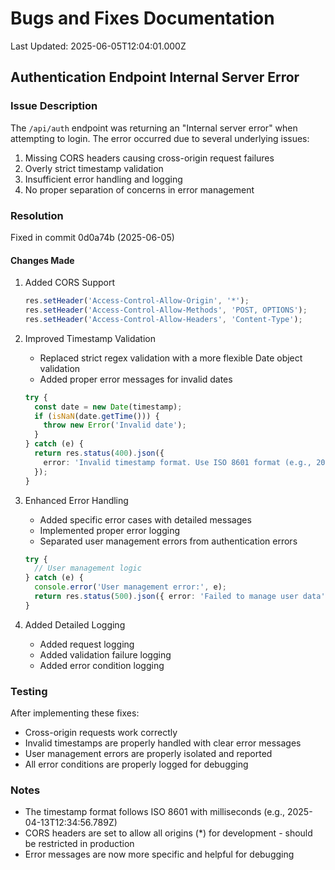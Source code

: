 # Bugs and Fixes Documentation

Last Updated: 2025-06-05T12:04:01.000Z

## Authentication Endpoint Internal Server Error

### Issue Description
The `/api/auth` endpoint was returning an "Internal server error" when attempting to login. The error occurred due to several underlying issues:

1. Missing CORS headers causing cross-origin request failures
2. Overly strict timestamp validation
3. Insufficient error handling and logging
4. No proper separation of concerns in error management

### Resolution
Fixed in commit 0d0a74b (2025-06-05)

#### Changes Made
1. Added CORS Support
   ```typescript
   res.setHeader('Access-Control-Allow-Origin', '*');
   res.setHeader('Access-Control-Allow-Methods', 'POST, OPTIONS');
   res.setHeader('Access-Control-Allow-Headers', 'Content-Type');
   ```

2. Improved Timestamp Validation
   - Replaced strict regex validation with a more flexible Date object validation
   - Added proper error messages for invalid dates
   ```typescript
   try {
     const date = new Date(timestamp);
     if (isNaN(date.getTime())) {
       throw new Error('Invalid date');
     }
   } catch (e) {
     return res.status(400).json({ 
       error: 'Invalid timestamp format. Use ISO 8601 format (e.g., 2025-04-13T12:34:56.789Z)' 
     });
   }
   ```

3. Enhanced Error Handling
   - Added specific error cases with detailed messages
   - Implemented proper error logging
   - Separated user management errors from authentication errors
   ```typescript
   try {
     // User management logic
   } catch (e) {
     console.error('User management error:', e);
     return res.status(500).json({ error: 'Failed to manage user data' });
   }
   ```

4. Added Detailed Logging
   - Added request logging
   - Added validation failure logging
   - Added error condition logging

### Testing
After implementing these fixes:
- Cross-origin requests work correctly
- Invalid timestamps are properly handled with clear error messages
- User management errors are properly isolated and reported
- All error conditions are properly logged for debugging

### Notes
- The timestamp format follows ISO 8601 with milliseconds (e.g., 2025-04-13T12:34:56.789Z)
- CORS headers are set to allow all origins (*) for development - should be restricted in production
- Error messages are now more specific and helpful for debugging

